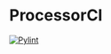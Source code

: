 # ProcessorCI

[![Pylint](https://github.com/LSC-Unicamp/processor-ci/actions/workflows/pylint.yml/badge.svg)](https://github.com/LSC-Unicamp/processor-ci/actions/workflows/pylint.yml)